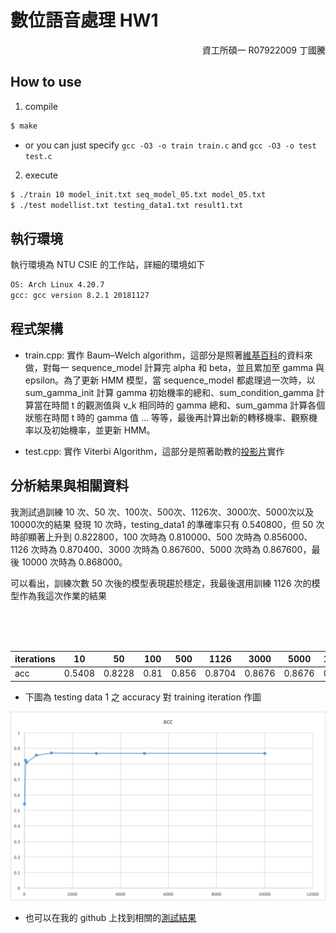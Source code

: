 # 數位語音處理 HW1

<p align="right">資工所碩一 R07922009 丁國騰</p>

## How to use
1. compile
```sh
$ make
```
   - or you can just specify `gcc -O3 -o train train.c` and `gcc -O3 -o test test.c`

2. execute
```sh
$ ./train 10 model_init.txt seq_model_05.txt model_05.txt
$ ./test modellist.txt testing_data1.txt result1.txt
```

## 執行環境

執行環境為 NTU CSIE 的工作站，詳細的環境如下
```sh
OS: Arch Linux 4.20.7
gcc: gcc version 8.2.1 20181127
```

## 程式架構

- train.cpp:
實作 Baum–Welch algorithm，這部分是照著[維基百科](https://en.wikipedia.org/wiki/Baum%E2%80%93Welch_algorithm)的資料來做，對每一 sequence_model 計算完 alpha 和 beta，並且累加至 gamma 與 epsilon。為了更新 HMM 模型，當 sequence_model 都處理過一次時，以 sum_gamma_init 計算 gamma 初始機率的總和、sum_condition_gamma 計算當在時間 t 的觀測值與 v_k 相同時的 gamma 總和、sum_gamma 計算各個狀態在時間 t 時的 gamma 值 ... 等等，最後再計算出新的轉移機率、觀察機率以及初始機率，並更新 HMM。

- test.cpp:
實作 Viterbi Algorithm，這部分是照著助教的[投影片](http://speech.ee.ntu.edu.tw/DSP2019Spring/hw1/dsp_hw1.pdf)實作

## 分析結果與相關資料
我測試過訓練 10 次、50 次、100次、500次、1126次、3000次、5000次以及10000次的結果
發現 10 次時，testing_data1 的準確率只有 0.540800，但 50 次時卻顯著上升到 0.822800，100 次時為 0.810000、500 次時為 0.856000、1126 次時為 0.870400、3000 次時為 0.867600、5000 次時為 0.867600，最後 10000 次時為 0.868000。

可以看出，訓練次數 50 次後的模型表現趨於穩定，我最後選用訓練 1126 次的模型作為我這次作業的結果

<br>
<br>
<br>

| iterations | 10 | 50 | 100 | 500 | 1126 | 3000| 5000| 10000 |
| -------- | -------- | -------- | -------- | -------- | -------- | -------- |-------- | -------- |
| acc | 0.5408     | 0.8228     | 0.81     |0.856|0.8704|0.8676|0.8676|0.868|

- 下圖為 testing data 1 之 accuracy 對 training iteration 作圖

<img src="scatter.png" alt="drawing" width="600"/>



- 也可以在我的 github 上找到相關的[測試結果](https://github.com/rapirent/Discrete-HMM/tree/master/c_cpp/results)

